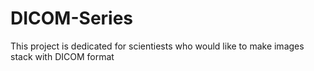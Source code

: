 # DICOM-Series
This project is dedicated for scientiests who would like to make images stack with DICOM format 
